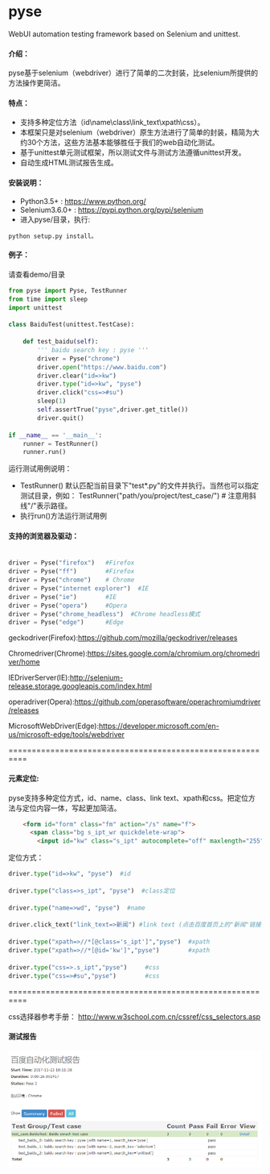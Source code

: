 # pyse
WebUI automation testing framework based on Selenium and unittest.

#### 介绍：
  pyse基于selenium（webdriver）进行了简单的二次封装，比selenium所提供的方法操作更简洁。

#### 特点：
* 支持多种定位方法（id\name\class\link_text\xpath\css）。
* 本框架只是对selenium（webdriver）原生方法进行了简单的封装，精简为大约30个方法，这些方法基本能够胜任于我们的web自动化测试。
* 基于unittest单元测试框架，所以测试文件与测试方法遵循unittest开发。
* 自动生成HTML测试报告生成。

#### 安装说明：
* Python3.5+ : https://www.python.org/
* Selenium3.6.0+ : https://pypi.python.org/pypi/selenium
* 进入pyse/目录，执行:

```
python setup.py install。
```

#### 例子：

请查看demo/目录

```python
from pyse import Pyse, TestRunner
from time import sleep
import unittest

class BaiduTest(unittest.TestCase):

    def test_baidu(self):
        ''' baidu search key : pyse '''
        driver = Pyse("chrome")
        driver.open("https://www.baidu.com")
        driver.clear("id=>kw")
        driver.type("id=>kw", "pyse")
        driver.click("css=>#su")
        sleep(1)
        self.assertTrue("pyse",driver.get_title())
        driver.quit()

if __name__ == '__main__':
    runner = TestRunner()
    runner.run()
```

运行测试用例说明：
* TestRunner() 默认匹配当前目录下"test*.py"的文件并执行。当然也可以指定测试目录，例如：
TestRunner("path/you/project/test_case/")  # 注意用斜线"/"表示路径。
* 执行run()方法运行测试用例

#### 支持的浏览器及驱动：

```python

driver = Pyse("firefox")   #Firefox
driver = Pyse("ff")        #Firefox
driver = Pyse("chrome")    # Chrome
driver = Pyse("internet explorer")  #IE
driver = Pyse("ie")        #IE
driver = Pyse("opera")     #Opera
driver = Pyse("chrome_headless")  #Chrome headless模式
driver = Pyse("edge")      #Edge
```

geckodriver(Firefox):https://github.com/mozilla/geckodriver/releases

Chromedriver(Chrome):https://sites.google.com/a/chromium.org/chromedriver/home

IEDriverServer(IE):http://selenium-release.storage.googleapis.com/index.html

operadriver(Opera):https://github.com/operasoftware/operachromiumdriver/releases

MicrosoftWebDriver(Edge):https://developer.microsoft.com/en-us/microsoft-edge/tools/webdriver

==========================================================

#### 元素定位:

pyse支持多种定位方式，id、name、class、link text、xpath和css。把定位方法与定位内容一体，写起更加简洁。
```html
    <form id="form" class="fm" action="/s" name="f">
      <span class="bg s_ipt_wr quickdelete-wrap">
        <input id="kw" class="s_ipt" autocomplete="off" maxlength="255" value="" name="wd">
```

定位方式：

```python
driver.type("id=>kw", "pyse")  #id

driver.type("class=>s_ipt", "pyse")  #class定位

driver.type("name=>wd", "pyse")  #name

driver.click_text("link_text=>新闻") #link text (点击百度首页上的"新闻"链接。)

driver.type("xpath=>//*[@class='s_ipt']","pyse")  #xpath
driver.type("xpath=>//*[@id='kw']","pyse")        #xpath

driver.type("css=>.s_ipt","pyse")     #css
driver.type("css=>#su","pyse")        #css

```

==========================================================

  css选择器参考手册：
  http://www.w3school.com.cn/cssref/css_selectors.asp

#### 测试报告

![](./test_report.png)
